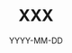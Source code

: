 ---
layout: post
sha: null
title: 'XXX'
date: 'YYYY-MM-DD'
info: 
comment: 
tags:
  - release info
  - drum&bass
  - dreampop
categories:
  - press
published: true
slug: 
---
